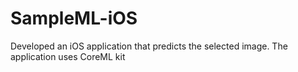 # SampleML-iOS

Developed an iOS application that predicts the selected image. The application uses CoreML kit

